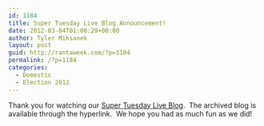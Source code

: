 ```yaml
---
id: 1184
title: Super Tuesday Live Blog Announcement!
date: 2012-03-04T01:00:29+00:00
author: Tyler Miksanek
layout: post
guid: http://rantaweek.com/?p=1184
permalink: /?p=1184
categories:
  - Domestic
  - Election 2012
---
```

Thank you for watching our [Super Tuesday Live Blog](http://rantaweek.com/live-blogs/super-tuesday-live-blog/).  The archived blog is available through the hyperlink.  We hope you had as much fun as we did!